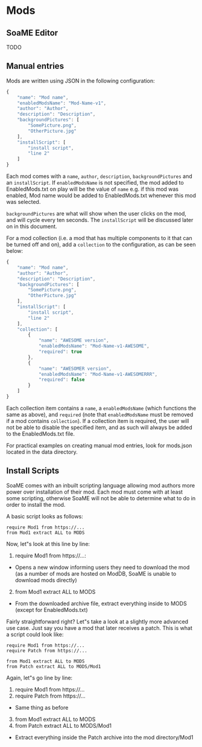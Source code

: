 # Mods
## SoaME Editor
TODO

## Manual entries
Mods are written using JSON in the following configuration:

```javascript
{
    "name": "Mod name",
    "enabledModsName": "Mod-Name-v1",
    "author": "Author",
    "description": "Description",
    "backgroundPictures": [
        "SomePicture.png",
        "OtherPicture.jpg"
    ],
    "installScript": [
        "install script",
        "line 2"
    ]
}
```

Each mod comes with a `name`, `author`, `description`, `backgroundPictures` and an `installScript`. If `enabledModsName` is not specified, the mod added to EnabledMods.txt on play will be the value of `name` e.g. if this mod was enabled, Mod name would be added to EnabledMods.txt whenever this mod was selected. 

`backgroundPictures` are what will show when the user clicks on the mod, and will cycle every ten seconds. The `installScript` will be discussed later on in this document.

For a mod collection (i.e. a mod that has multiple components to it that can be turned off and on), add a `collection` to the configuration, as can be seen below:

```javascript
{
    "name": "Mod name",
    "author": "Author",
    "description": "Description",
    "backgroundPictures": [
        "SomePicture.png",
        "OtherPicture.jpg"
    ],
    "installScript": [
        "install script",
        "line 2"
    ],
    "collection": [
        {
            "name": "AWESOME version",
            "enabledModsName": "Mod-Name-v1-AWESOME",
            "required": true
        },
        {
            "name": "AWESOMER version",
            "enabledModsName": "Mod-Name-v1-AWESOMERRR",
            "required": false
        }
    ]
}
```

Each collection item contains a `name`, a `enabledModsName` (which functions the same as above), and `required` (note that `enabledModsName` must be removed if a mod contains `collection`). If a collection item is required, the user will not be able to disable the specified item, and as such will always be added to the EnabledMods.txt file.

For practical examples on creating manual mod entries, look for mods.json located in the data directory.

## Install Scripts
SoaME comes with an inbuilt scripting language allowing mod authors more power over installation of their mod. Each mod must come with at least some scripting, otherwise SoaME will not be able to determine what to do in order to install the mod.

A basic script looks as follows:
```
require Mod1 from https://...
from Mod1 extract ALL to MODS
```

Now, let"s look at this line by line:
 1. require Mod1 from https://...:
  - Opens a new window informing users they need to download the mod (as a number of mods are hosted on ModDB, SoaME is unable to download mods directly)
 2. from Mod1 extract ALL to MODS
  - From the downloaded archive file, extract everything inside to MODS (except for EnabledMods.txt)
  
Fairly straightforward right? Let"s take a look at a slightly more advanced use case. Just say you have a mod that later receives a patch. This is what a script could look like:
```
require Mod1 from https://...
require Patch from https://...

from Mod1 extract ALL to MODS
from Patch extract ALL to MODS/Mod1
```

Again, let"s go line by line:
 1. require Mod1 from https://...
 2. require Patch from https://...
  - Same thing as before
 3. from Mod1 extract ALL to MODS
 4. from Patch extract ALL to MODS/Mod1
  - Extract everything inside the Patch archive into the mod directory/Mod1
